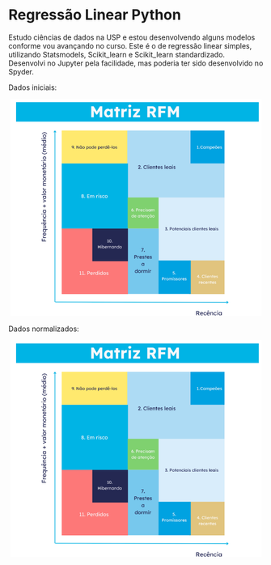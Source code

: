 # Regressão Linear Python

Estudo ciências de dados na USP e estou desenvolvendo alguns modelos conforme vou avançando no curso. Este é o de regressão linear simples, utilizando Statsmodels, Scikit_learn e Scikit_learn standardizado. Desenvolvi no Jupyter pela facilidade, mas poderia ter sido desenvolvido no Spyder.

Dados iniciais:

<div align="center">
  <img src="https://github.com/CamilaDeAlm/RFM-Analysis/blob/main/folder/Captura%20de%20tela%202024-07-28%20095436.png" alt="Exemplo" width="largura" height="altura">
</div>

Dados normalizados:

<div align="center">
  <img src="https://github.com/CamilaDeAlm/RFM-Analysis/blob/main/folder/Captura%20de%20tela%202024-07-28%20095436.png" alt="Exemplo" width="largura" height="altura">
</div>
